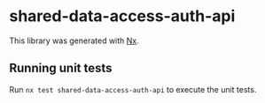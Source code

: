 # shared-data-access-auth-api

This library was generated with [Nx](https://nx.dev).

## Running unit tests

Run `nx test shared-data-access-auth-api` to execute the unit tests.
